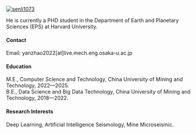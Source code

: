 

[![senli1073](https://img.shields.io/badge/senli1073-github-blue?logo=github)](https://github.com/senli1073)

He is currently a PHD student in the Department of Earth and Planetary Sciences (EPS) at Harvard University.

#### Contact

Email: yanzhao2022[at]live.mech.eng.osaka-u.ac.jp

#### Education
M.E., Computer Science and Technology, China University of Mining and Technology, 2022—2025.\
B.E., Data Science and Big Data Technology, China University of Mining and Technology, 2018—2022.

#### Research Interests
Deep Learning, Artificial Intelligence Seismology, Mine Microseismic.

